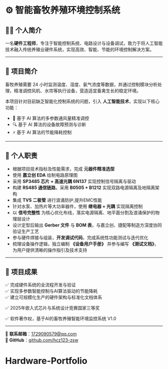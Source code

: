 # ⚙️ 智能畜牧养殖环境控制系统

## 👨‍🔧 个人简介
一名**硬件工程师**，专注于智能控制系统、电路设计与设备调试，致力于将人工智能技术融入传统养殖业硬件系统，实现高效、智能、节能的环境控制解决方案。

---

## 📘 项目简介
畜牧养殖需要 24 小时监测温度、湿度、氨气浓度等数据，并通过控制模块分析处理，精准调控风机、水帘等执行设备，营造适宜畜禽生长的稳定环境。  

本项目针对目前缺乏智能化控制系统的问题，引入 **人工智能技术**，实现以下核心功能：

- 🤖 基于 AI 算法的多参数通风量精准调控  
- 🔍 基于 AI 算法的设备故障预测与诊断  
- ⚡ 基于 AI 算法的节能降耗控制  

---

## 🧩 个人职责
- 根据项目技术指标及性能需求，完成 **元器件精准选型**  
- 使用 **嘉立创 EDA** 绘制电路原理图  
- 采用 **SP3485 芯片 + 高速光耦 6N137** 实现控制信号隔离与驱动  
- 构建 **RS485 通信链路**，采用 **B0505 + B1212** 实现双路电源隔离及地隔离架构  
- 集成 **TVS 二极管** 进行浪涌防护,提升EMC性能  
- 针对水泵、加热片等大功率器件，使用 **继电器 + 光耦** 实现隔离控制  
- 以 **信号完整性** 为核心优化布线，落实电源隔离、地平面分割及浪涌保护的物理层设计  
- 设计定型后输出 **Gerber 文件** 与 **BOM 表**，与嘉立创、捷配等制造方深度协同验证生产工艺  
- 参与硬件焊接与组装，**开发调试代码**，完成系统性功能测试与迭代优化  
- 梳理设备操作逻辑，独立编制 **《设备用户手册》** 并参与编写 **《测试文档》**，为用户提供清晰的操作指引及技术支持  

---

## 📎 项目成果
✅ 完成硬件系统的全流程开发与验证  
✅ 实现多参数智能控制与AI算法驱动的节能降耗  
✅ 建立可规模化生产的硬件架构与标准化文档体系 

✅ 2025年嵌入式芯片与系统设计竞赛国家三等奖

✅ 软件著作权，基于AI的畜牧养殖智能环境监控系统 V1.0	

---

📧 **联系邮箱**：1729090579@qq.com  
🔗 **GitHub**：[github.com/hcz123-zsw](https://github.com/hcz123-zsw)
# Hardware-Portfolio
